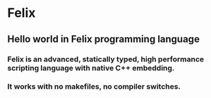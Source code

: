 # Felix
## Hello world in Felix programming language

### Felix is an advanced, statically typed, high performance scripting language with native C++ embedding.

### It works with no makefiles, no compiler switches.